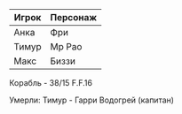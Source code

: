 
| **Игрок** | **Персонаж** |
| --------- | :----------- |
| Анка      | Фри          |
| Тимур     | Мр Рао       |
| Макс      | Биззи        |

Корабль - 38/15 F.F.16

Умерли:
Тимур - Гарри Водогрей (капитан)